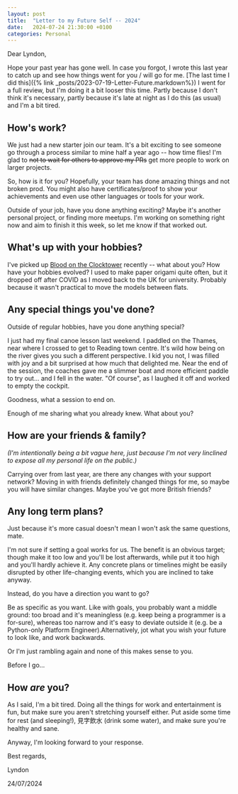 ```yaml
---
layout: post
title:  "Letter to my Future Self -- 2024"
date:   2024-07-24 21:30:00 +0100
categories: Personal
---
```


Dear Lyndon,

Hope your past year has gone well. In case you forgot, I wrote this last year to catch up and see how things went for you / will go for me. [The last time I did this]({% link _posts/2023-07-19-Letter-Future.markdown%}) I went for a full review, but I'm doing it a bit looser this time. Partly because I don't think it's necessary, partly because it's late at night as I do this (as usual) and I'm a bit tired.

## How's work?

We just had a new starter join our team. It's a bit exciting to see someone go through a process similar to mine half a year ago -- how time flies! I'm glad to ~~not to wait for others to approve my PRs~~ get more people to work on larger projects.

So, how is it for you? Hopefully, your team has done amazing things and not broken prod. You might also have certificates/proof to show your achievements and even use other languages or tools for your work.

Outside of your job, have you done anything exciting? Maybe it's another personal project, or finding more meetups. I'm working on something right now and aim to finish it this week, so let me know if that worked out.

## What's up with your hobbies?

I've picked up [Blood on the Clocktower](https://bloodontheclocktower.com/) recently -- what about you? How have your hobbies evolved? I used to make paper origami quite often, but it dropped off after COVID as I moved back to the UK for university. Probably because it wasn't practical to move the models between flats.

## Any special things you've done?

Outside of regular hobbies, have you done anything special?

I just had my final canoe lesson last weekend. I paddled on the Thames, near where I crossed to get to Reading town centre. It's wild how being on the river gives you such a different perspective. I kid you not, I was filled with joy and a bit surprised at how much that delighted me. Near the end of the session, the coaches gave me a slimmer boat and more efficient paddle to try out... and I fell in the water. "Of course", as I laughed it off and worked to empty the cockpit.

Goodness, what a session to end on.

Enough of me sharing what you already knew. What about you?

## How are your friends & family?

_(I'm intentionally being a bit vague here, just because I'm not very linclined to expose all my personal life on the public.)_

Carrying over from last year, are there any changes with your support network? Moving in with friends definitely changed things for me, so maybe you will have similar changes. Maybe you've got more British friends?

## Any long term plans?

Just because it's more casual doesn't mean I won't ask the same questions, mate.

I'm not sure if setting a goal works for us. The benefit is an obvious target; though make it too low and you'll be lost afterwards, while put it too high and you'll hardly achieve it. Any concrete plans or timelines might be easily disrupted by other life-changing events, which you are inclined to take anyway.

Instead, do you have a direction you want to go?

Be as specific as you want. Like with goals, you probably want a middle ground: too broad and it's meaningless (e.g. keep being a programmer is a for-sure), whereas too narrow and it's easy to deviate outside it (e.g. be a Python-only Platform Engineer).Alternatively, jot what you wish your future to look like, and work backwards. 

Or I'm just rambling again and none of this makes sense to you.

Before I go...

## How _are_ you?

As I said, I'm a bit tired. Doing all the things for work and entertainment is fun, but make sure you aren't stretching yourself either. Put aside some time for rest (and sleeping!), 見字飲水 (drink some water), and make sure you're healthy and sane.

Anyway, I'm looking forward to your response.

Best regards,

Lyndon

24/07/2024
